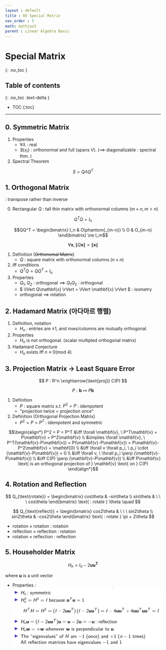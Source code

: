 ```yaml
---
layout : default
title : 05 Special Matrix
nav_order : 5
math: mathjax3
parent : Linear Algebra Basic
---
```


# Special Matrix
{: .no_toc }

## Table of contents
{: .no_toc .text-delta }

- TOC
{:toc}

---


## 0. Symmetric Matrix
1. Properties
    - $\forall \lambda$ : real
    - $\exists \{x_i\}$ : orthonormal and full (spans $V$). ($\implies$ diagonalizable : spectral thm. )  
2. Spectral Theorem

$$ S = Q \Lambda Q^T $$


## 1. Orthogonal Matrix
: transpose rather than inverse

0. Rectangular
$Q$ : tall thin matrix with orthonormal columns ($m \times n, m \gt n$)

$$Q^TQ = I_n$$

$$QQ^T = \begin{bmatrix} I_n & O\phantom{_{m-n}} \\ O & O_{m-n} \end{bmatrix} \ne I_m$$

$$\forall \mathbf{x}, \lVert Q\mathbf{x} \rVert = \lVert \mathbf{x} \rVert$$ 

1. Definition (~~Orthonomal Matrix~~)  
    - $Q$ : square matrix with orthonormal columns ($n \times n$)
2. iff conditions
    - $Q^TQ = QQ^T = I_n$
3. Properties
    - $Q_1, Q_2 \text{ : orthogonal} \implies Q_1Q_2 \text{ : orthogonal}$
    - $ \lVert Q\mathbf{x} \rVert = \lVert \mathbf{x} \rVert $ : isometry
    - orthogonal $\implies$ rotation


## 2. Hadamard Matrix (아다마르 행렬)
1. Definition, notation
    - $H_n$ : entries are $\pm 1$, and rows/columns are mutually orthogonal.  
2. Properties
    - $H_n$ is not orthogonal. (scalar multipled orthogonal matrix)
3. Hadamard Conjecture
    - $H_n$ exists iff $n \equiv 0 (\text{mod } 4)$


## 3. Projection Matrix → Least Square Error

$$ P : R^n \xrightarrow{\text{proj}} C(P) $$

$$ P : \mathbf{b} \mapsto P\mathbf{b} $$

1. Definition
    - $P$ : square matrix $s.t.$ $P^2=P$ : idempotent
    - "projection twice = projection once"
2. Definition (Orthogonal Projection Matrix)
    - $P^2 = P = P^T$ : idempotent and symmetric

$$\begin{align*} 
    P^2 = P = P^T &\iff 
    \forall \mathbf{v}, \ P^T\mathbf{v} = P\mathbf{v} = P^2\mathbf{v} \\ &\implies 
    \forall \mathbf{v}, \ P^T(\mathbf{v}-P\mathbf{v}) = P(\mathbf{v}-P\mathbf{v}) = P\mathbf{v}-P^2\mathbf{v} = \mathbf{0} \\ &\iff 
    \forall v \forall p_i, \ p_i \cdot (\mathbf{v}-P\mathbf{v}) = 0 \\ &\iff
    \forall v, \ \forall p_i \perp (\mathbf{v}-P\mathbf{v}) \\ &\iff
    C(P) \perp (\mathbf{v}-P\mathbf{v}) \\ &\iff
    P\mathbf{v} \text{ is an orthogonal projection of } \mathbf{v} \text{ on } C(P)
\end{align*}$$

## 4. Rotation and Reflection

$$
Q_{\text{rotate}} = 
\begin{bmatrix}
    cos\theta & -sin\theta \\
    sin\theta & \ \ \ cos\theta
\end{bmatrix}
\text{ : rotate } \theta \quad
$$

$$
Q_{\text{reflect}} = 
\begin{bmatrix}
    cos2\theta & \ \ \ sin2\theta \\
    sin2\theta & -cos2\theta
\end{bmatrix}
\text{ : rotate } \pi + 2\theta
$$

- rotation $\times$ rotation : rotation
- reflection $\times$ reflection : rotation
- rotation $\times$ reflection : reflection


## 5. Householder Matrix

$$H_n = I_n - 2\mathbf{u}\mathbf{u^T}$$ 

where $\mathbf{u}$ is a unit vector

- Properties :  
![](images/image0501.png)
